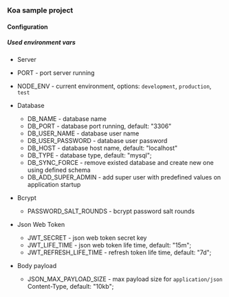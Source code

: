 ### Koa sample project

#### Configuration

##### Used environment vars

* Server
 * PORT - port server running
 * NODE_ENV - current environment, options: `development`, `production`, `test`

* Database
  * DB_NAME - database name
  * DB_PORT - database port running, default: "3306"
  * DB_USER_NAME - database user name
  * DB_USER_PASSWORD - database user password
  * DB_HOST - database host name, default: "localhost"
  * DB_TYPE - database type, default: "mysql";
  * DB_SYNC_FORCE - remove existed database and create new one using defined schema
  * DB_ADD_SUPER_ADMIN - add super user with predefined values on application startup
  
* Bcrypt
  * PASSWORD_SALT_ROUNDS - bcrypt password salt rounds
  
* Json Web Token 
  * JWT_SECRET - json web token secret key
  * JWT_LIFE_TIME - json web token life time, default: "15m";
  * JWT_REFRESH_LIFE_TIME - refresh token life time, default: "7d";
  
* Body payload

  * JSON_MAX_PAYLOAD_SIZE - max payload size for `application/json` Content-Type, default: "10kb";
